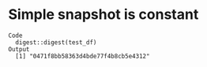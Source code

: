 # Simple snapshot is constant

    Code
      digest::digest(test_df)
    Output
      [1] "0471f8bb58363d4bde77f4b8cb5e4312"

